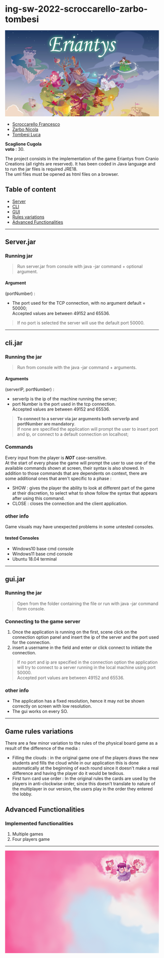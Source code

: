 # ing-sw-2022-scroccarello-zarbo-tombesi

![eriantys logo](https://github.com/NicolaZarbo/ing-sw-2022-scroccarello-zarbo-tombesi/blob/main/src/main/resources/images/wallpapers/Eriantys.jpg)

* [Scroccarello Francesco](https://github.com/sinnanzi)
* [Zarbo Nicola](https://github.com/NicolaZarbo)
* [Tombesi Luca](https://github.com/lucatombesi99)


**Scaglione Cugola**   
**voto** : 30.

The project consists in the implementation of the game Eriantys from Cranio Creations (all rights are reserved). It has been coded in Java language and to run the jar files is required JRE18.  
The uml files must be opened as html files on a browser.

## Table of content

- [Server](#serverjar )
- [CLI](#clijar )
- [GUI](#guijar )
- [Rules variations](#game-rules-variations )
- [Advanced Functionalities](#advanced-functionalities)



----------------

## Server.jar 
### Running jar

>Run server.jar from console with java -jar command + optional argument.

#### Argument
(portNumber) : 
* The port used for the TCP connection, with no argument default = 50000;  
Accepted values are between 49152 and 65536.
>If no port is selected the server will use the default port 50000.



---

## cli.jar 

### Running the jar
>Run from console with the java -jar command + arguments.

#### Arguments

(serverIP, portNumber) :
* serverIp is the ip of the machine running the server;
* port Number is the port used in the tcp connection.    
Accepted values are between 49152 and 65536.

> **To connect to a server via jar arguments both serverIp and portNumber are mandatory**.  
If none are specified the application will prompt the user to insert port and ip, or connect to a default connection on localhost;  


### Commands
Every input from the player is _**NOT**_ case-sensitive.  
At the start of every phase the game will prompt the user to use one of the available commands shown at screen, their syntax is also showed.
In addition to those commands that are dependents on context, there are some additional ones that aren't specific to a phase :

* SHOW : gives the player the ability to look at different part of the game at their discretion, to select what to show follow the syntax that appears after using this command.
* CLOSE : closes the connection and the client application.

### other info
Game visuals may have unexpected problems in some untested consoles.

#### tested Consoles
* Windows10 base cmd console
* Windows11 base cmd console
* Ubuntu 18.04 terminal

---

## gui.jar
### Running the jar
>Open from the folder containing the file or run with java -jar command form console.

### Connecting to the game server

1. Once the application is running on the first, scene click on the connection option panel and insert the ip of the server and the port used for the connection. 
2. insert a username in the field and enter or click connect to initiate the connection.  

> If no port and ip are specified in the connection option the application will try to connect to a server running in the local machine using port 50000.  
> Accepted port values are between 49152 and 65536.

### other info

* The application has a fixed resolution, hence it may not be shown correctly on screen with low resolution.
* The gui works on every SO.
  

--------------------

## Game rules variations

There are a few minor variation to the rules of the physical board game as a result of the difference of the media :

* Filling the clouds : in the original game one of the players draws the new students and fills the cloud while in our application this is done automatically at the beginning of each round since it doesn't make a real difference and having the player do it would be tedious.
* First turn card use order : In the original rules the cards are used by the players in anti-clockwise order, since this doesn't translate to nature of the multiplayer in our version, the users play in the order they entered the lobby.

## Advanced Functionalities

### Implemented functionalities

1. Multiple games
2. Four players game


------------------

![ayoo](https://github.com/NicolaZarbo/ing-sw-2022-scroccarello-zarbo-tombesi/blob/main/src/main/resources/images/wallpapers/gameOver_pink.png)
